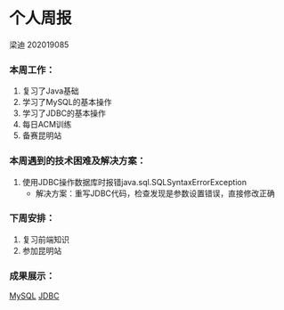 # 个人周报

梁迪 202019085

### 本周工作：

1. 复习了Java基础
2. 学习了MySQL的基本操作
2. 学习了JDBC的基本操作
3. 每日ACM训练
3. 备赛昆明站

### 本周遇到的技术困难及解决方案：

1. 使用JDBC操作数据库时报错java.sql.SQLSyntaxErrorException
   * 解决方案：重写JDBC代码，检查发现是参数设置错误，直接修改正确

### 下周安排：

1. 复习前端知识
2. 参加昆明站

### 成果展示：

[MySQL](./files/4.MySQL.md)
[JDBC](./files/5.JDBC.md)
